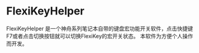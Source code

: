 # FlexiKeyHelper
FlexiKeyHelper 是一个神舟系列笔记本自带的键盘宏功能开关软件，点击快捷键F7或者点击切换按钮就可以切换FlexiKey的宏开关状态。
本软件为方便个人操作而开发。

